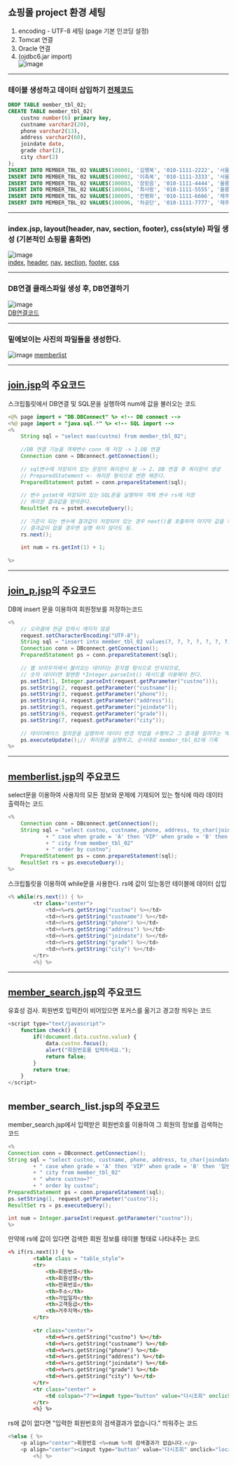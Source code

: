 ## 쇼핑몰 project 환경 세팅
1. encoding - UTF-8 세팅 (page 기본 인코딩 설정)
2. Tomcat 연결
3. Oracle 연결
4. (ojdbc6.jar import)    
![image](https://github.com/hwan06/shoppingmall/assets/114748934/3a3ac7d2-d9cc-49bd-af1f-c6a5419ffb96)
---

### 테이블 생성하고 데이터 삽입하기 [전체코드](https://github.com/hwan06/shoppingmall/blob/main/setting/Oracle.sql)
``` sql
DROP TABLE member_tbl_02;
CREATE TABLE member_tbl_02(
	custno number(6) primary key,
	custname varchar2(20),
	phone varchar2(13),
	address varchar2(60),
	joindate date,
	grade char(2),
	city char(2)
);
INSERT INTO MEMBER_TBL_02 VALUES(100001, '김행복', '010-1111-2222', '서울 동대문구 휘경1동', '20151202', 'A', '01');
INSERT INTO MEMBER_TBL_02 VALUES(100002, '이축복', '010-1111-3333', '서울 동대문구 휘경2동', '20151206', 'B', '01');
INSERT INTO MEMBER_TBL_02 VALUES(100003, '장믿음', '010-1111-4444', '울릉군 울릉읍 독도1리', '20151001', 'C', '30');
INSERT INTO MEMBER_TBL_02 VALUES(100004, '최사랑', '010-1111-5555', '울릉군 울릉웁 독도2리', '20151113', 'A', '30');
INSERT INTO MEMBER_TBL_02 VALUES(100005, '진평화', '010-1111-6666', '제주도 제주시 외나무골', '20151225', 'B', '60');
INSERT INTO MEMBER_TBL_02 VALUES(100006, '차공단', '010-1111-7777', '제주도 제주시 감나무골', '20151211', 'C', '60');
```
---
### index.jsp, layout(header, nav, section, footer), css(style) 파일 생성 (기본적인 쇼핑몰 홈화면)
![image](https://github.com/hwan06/shoppingmall/assets/114748934/17eda7bd-05c0-4953-9dff-a58bcb7333c5)   
[index](https://github.com/hwan06/shoppingmall/blob/main/src/main/webapp/index.jsp),
[header](https://github.com/hwan06/shoppingmall/blob/main/src/main/webapp/layout/header.jsp),
[nav](https://github.com/hwan06/shoppingmall/blob/main/src/main/webapp/layout/nav.jsp),
[section](https://github.com/hwan06/shoppingmall/blob/main/src/main/webapp/layout/section.jsp),
[footer](https://github.com/hwan06/shoppingmall/blob/main/src/main/webapp/layout/footer.jsp),
[css](https://github.com/hwan06/shoppingmall/blob/main/src/main/webapp/css/style.css)   

---
### DB연결 클래스파일 생성 후, DB연결하기
![image](https://github.com/hwan06/shoppingmall/assets/114748934/735f0509-9b84-43d5-a73c-9d95e1c0f164)   
[DB연결코드](https://github.com/hwan06/shoppingmall/blob/main/src/main/java/DB/DBconnect.java)

---
### 밑에보이는 사진의 파일들을 생성한다.
![image](https://github.com/hwan06/shoppingmall/assets/114748934/0df1e6df-9096-4766-b5e7-b8e31edd338f)
[memberlist](https://github.com/hwan06/shoppingmall/blob/main/src/main/webapp/memberlist.jsp)

---
## [join.jsp](https://github.com/hwan06/shoppingmall/blob/main/src/main/webapp/join.jsp)의 주요코드
스크립틀릿에서 DB연결 및 SQL문을 실행하여 num에 값을 불러오는 코드
```java
<@% page import = "DB.DBConnect" %> <!-- DB connect -->
<%@ page import = "java.sql.*" %> <!-- SQL import -->
<%
	String sql = "select max(custno) from member_tbl_02";
	
	//DB 연결 기능을 객체변수 conn 에 저장 -> 1.DB 연결
	Connection conn = DBconnect.getConnection();
	
	// sql변수에 저장되어 있는 문장이 쿼리문이 됨 -> 2. DB 연결 후 쿼리문이 생성
	// PreparedStatement <- 쿼리문 형식으로 변환 해준다.
	PreparedStatement pstmt = conn.prepareStatement(sql);
	
	// 변수 pstmt에 저장되어 있는 SQL문을 실행하여 객체 변수 rs에 저장
	// 쿼리문 결과값을 받아온다.
	ResultSet rs = pstmt.executeQuery();
	
	// 기준이 되는 변수에 결과값이 저장되어 있는 경우 next()를 호출하여 마지막 값을 확인
	// 결과값이 없을 경우엔 실행 하지 않아도 됨.
	rs.next();
	
	int num = rs.getInt(1) + 1;
	
%>
```
---
## [join_p.jsp](https://github.com/hwan06/shoppingmall/blob/main/src/main/webapp/join_p.jsp)의 주요코드
DB에 insert 문을 이용하여 회원정보를 저장하는코드
```java
<%
	// 오라클에 한글 입력시 깨지지 않음
	request.setCharacterEncoding("UTF-8");
	String sql = "insert into member_tbl_02 values(?, ?, ?, ?, ?, ?, ?)";
	Connection conn = DBconnect.getConnection();
	PreparedStatement ps = conn.prepareStatement(sql);
	
	// 웹 브라우저에서 불러오는 데이터는 문자열 형식으로 인식되므로, 
	// 숫자 데이터면 형변환 *Integer.parseInt() 메서드를 이용해야 한다.
	ps.setInt(1, Integer.parseInt(request.getParameter("custno")));
	ps.setString(2, request.getParameter("custname"));
	ps.setString(3, request.getParameter("phone"));
	ps.setString(4, request.getParameter("address"));
	ps.setString(5, request.getParameter("joindate"));
	ps.setString(6, request.getParameter("grade"));
	ps.setString(7, request.getParameter("city"));
	
	// 데이터베이스 질의문을 실행하여 데이터 변경 작업을 수행하고 그 결과를 알려주는 역할을 한다
	ps.executeUpdate();// 쿼리문을 실행하고, 순서대로 member_tbl_02에 기록
%>
```
---
## [memberlist.jsp](https://github.com/hwan06/shoppingmall/blob/main/src/main/webapp/memberlist.jsp)의 주요코드
select문을 이용하여 사용자의 모든 정보와 문제에 기재되어 있는 형식에 따라 데이터 출력하는 코드
```java
<%
	Connection conn = DBconnect.getConnection();
	String sql = "select custno, custname, phone, address, to_char(joindate, 'yyyy-mm-dd') as joindate,"
			+ " case when grade = 'A' then 'VIP' when grade = 'B' then '일반' else '직원' end as grade,"
			+ " city from member_tbl_02"
			+ " order by custno";
	PreparedStatement ps = conn.prepareStatement(sql);
	ResultSet rs = ps.executeQuery();
%>
```
스크립틀릿을 이용하여 while문을 사용한다. rs에 값이 있는동안 테이블에 데이터 삽입
```java
<% while(rs.next()) { %>
        <tr class="center">
        	<td><%=rs.getString("custno") %></td>
        	<td><%=rs.getString("custname") %></td>
        	<td><%=rs.getString("phone") %></td>
        	<td><%=rs.getString("address") %></td>
        	<td><%=rs.getString("joindate") %></td>
        	<td><%=rs.getString("grade") %></td>
        	<td><%=rs.getString("city") %></td>
        </tr>
        <%} %>
```
---
## [member_search.jsp](https://github.com/hwan06/shoppingmall/blob/main/src/main/webapp/member_search.jsp)의 주요코드
유효성 검사. 회원번호 입력칸이 비어있으면 포커스를 옮기고 경고창 띄우는 코드
```js
<script type="text/javascript">
	function check() {
		if(!document.data.custno.value) {
			data.custno.focus();
			alert("회원번호를 입력하세요.");
			return false;
		}
		return true;
	}
</script>
```

## member_search_list.jsp의 주요코드
member_search.jsp에서 입력받은 회원번호를 이용하여 그 회원의 정보를 검색하는 코드
```java
<% 
Connection conn = DBconnect.getConnection();
String sql = "select custno, custname, phone, address, to_char(joindate, 'yyyy-mm-dd') as joindate,"
		+ " case when grade = 'A' then 'VIP' when grade = 'B' then '일반' else '직원' end as grade,"
		+ " city from member_tbl_02"
		+ " where custno=?"
		+ " order by custno";
PreparedStatement ps = conn.prepareStatement(sql);
ps.setString(1, request.getParameter("custno"));
ResultSet rs = ps.executeQuery();

int num = Integer.parseInt(request.getParameter("custno"));
%>	
```
만약에 rs에 값이 있다면 검색한 회원 정보를 테이블 형태로 나타내주는 코드
```html
<% if(rs.next()) { %>
		<table class = "table_style">
        <tr>
            <th>회원번호</th>
            <th>회원성명</th>
            <th>전화번호</th>
            <th>주소</th>
            <th>가입일자</th>
            <th>고객등급</th>
            <th>거주지역</th>
        </tr>
        
        <tr class="center">
        	<td><%=rs.getString("custno") %></td>
        	<td><%=rs.getString("custname") %></td>
        	<td><%=rs.getString("phone") %></td>
        	<td><%=rs.getString("address") %></td>
        	<td><%=rs.getString("joindate") %></td>
        	<td><%=rs.getString("grade") %></td>
        	<td><%=rs.getString("city") %></td>
        </tr>
        <tr class="center" >
        	<td colspan="7"><input type="button" value="다시조회" onclick="location.href='member_search.jsp'"></td>
        </tr>
        <%} %>
```
rs에 값이 없다면 "입력한 회원번호의 검색결과가 없습니다." 띄워주는 코드
```java
<%else { %>
	<p align="center">회원번호 <%=num %>의 검색결과가 없습니다.</p>
	<p align="center"><input type="button" value="다시조회" onclick="location.href='member_search.jsp'"></p>
        <%} %>
```

